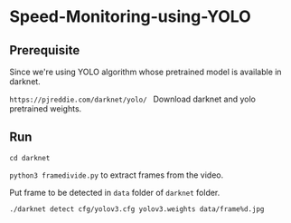 # Speed-Monitoring-using-YOLO


## Prerequisite

Since we're using YOLO algorithm whose pretrained model is available in darknet.

`https://pjreddie.com/darknet/yolo/
`
Download darknet and yolo pretrained weights.

## Run
`cd darknet`

`python3 framedivide.py` to extract frames from the video.

Put frame to be detected in `data` folder of `darknet` folder.

`./darknet detect cfg/yolov3.cfg yolov3.weights data/frame%d.jpg`
